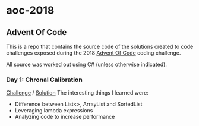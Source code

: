 # aoc-2018
## Advent Of Code
This is a repo that contains the source code of the solutions created to code challenges 
exposed during the 2018 [Advent Of Code](https://adventofcode.com/2018) coding challenge. 

All source was worked out using C# (unless otherwise indicated).

### Day 1: Chronal Calibration
[Challenge](https://adventofcode.com/2018/day/1) / [Solution](https://github.com/anibalvelarde/aoc-2018/tree/master/calibrator/calibratorApp)
The interesting things I learned were:
- Difference between List<>, ArrayList and SortedList
- Leveraging lambda expressions
- Analyzing code to increase performance

